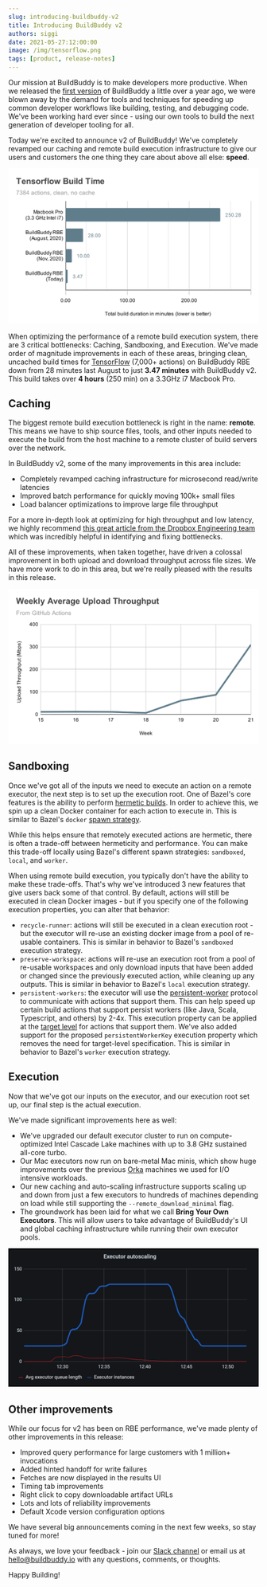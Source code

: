 ```yaml
---
slug: introducing-buildbuddy-v2
title: Introducing BuildBuddy v2
authors: siggi
date: 2021-05-27:12:00:00
image: /img/tensorflow.png
tags: [product, release-notes]
---
```


Our mission at BuildBuddy is to make developers more productive. When we released the [first version](https://blog.buildbuddy.io/blog/meet-buildbuddy) of BuildBuddy a little over a year ago, we were blown away by the demand for tools and techniques for speeding up common developer workflows like building, testing, and debugging code. We've been working hard ever since - using our own tools to build the next generation of developer tooling for all.

Today we're excited to announce v2 of BuildBuddy! We've completely revamped our caching and remote build execution infrastructure to give our users and customers the one thing they care about above all else: **speed**.

<!-- truncate -->

![](../static/img/blog/tensorflow.svg)

When optimizing the performance of a remote build execution system, there are 3 critical bottlenecks: Caching, Sandboxing, and Execution. We've made order of magnitude improvements in each of these areas, bringing clean, uncached build times for [TensorFlow](https://github.com/tensorflow/tensorflow) (7,000+ actions) on BuildBuddy RBE down from 28 minutes last August to just **3.47 minutes** with BuildBuddy v2. This build takes over **4 hours** (250 min) on a 3.3GHz i7 Macbook Pro.

## Caching

The biggest remote build execution bottleneck is right in the name: **remote**. This means we have to ship source files, tools, and other inputs needed to execute the build from the host machine to a remote cluster of build servers over the network.

In BuildBuddy v2, some of the many improvements in this area include:

- Completely revamped caching infrastructure for microsecond read/write latencies
- Improved batch performance for quickly moving 100k+ small files
- Load balancer optimizations to improve large file throughput

For a more in-depth look at optimizing for high throughput and low latency, we highly recommend [this great article from the Dropbox Engineering team](https://dropbox.tech/infrastructure/optimizing-web-servers-for-high-throughput-and-low-latency) which was incredibly helpful in identifying and fixing bottlenecks.

All of these improvements, when taken together, have driven a colossal improvement in both upload and download throughput across file sizes. We have more work to do in this area, but we're really pleased with the results in this release.

![](../static/img/blog/upload_throughput.svg)

## Sandboxing

Once we've got all of the inputs we need to execute an action on a remote executor, the next step is to set up the execution root. One of Bazel's core features is the ability to perform [hermetic builds](https://georgi.hristozov.net/2020/11/01/the-power-of-hermetic-builds). In order to achieve this, we spin up a clean Docker container for each action to execute in. This is similar to Bazel's `docker` [spawn strategy](https://docs.bazel.build/versions/master/remote-execution-sandbox.html).

While this helps ensure that remotely executed actions are hermetic, there is often a trade-off between hermeticity and performance. You can make this trade-off locally using Bazel's different spawn strategies: `sandboxed`, `local`, and `worker`.

When using remote build execution, you typically don't have the ability to make these trade-offs. That's why we've introduced 3 new features that give users back some of that control. By default, actions will still be executed in clean Docker images - but if you specify one of the following execution properties, you can alter that behavior:

- `recycle-runner`: actions will still be executed in a clean execution root - but the executor will re-use an existing docker image from a pool of re-usable containers. This is similar in behavior to Bazel's `sandboxed` execution strategy.
- `preserve-workspace`: actions will re-use an execution root from a pool of re-usable workspaces and only download inputs that have been added or changed since the previously executed action, while cleaning up any outputs. This is similar in behavior to Bazel's `local` execution strategy.
- `persistent-workers`: the executor will use the [persistent-worker](https://docs.bazel.build/versions/master/persistent-workers.html) protocol to communicate with actions that support them. This can help speed up certain build actions that support persist workers (like Java, Scala, Typescript, and others) by 2-4x. This execution property can be applied at the [target level](https://docs.buildbuddy.io/docs/rbe-pools#target-level) for actions that support them. We've also added support for the proposed `persistentWorkerKey` execution property which removes the need for target-level specification. This is similar in behavior to Bazel's `worker` execution strategy.

## Execution

Now that we've got our inputs on the executor, and our execution root set up, our final step is the actual execution.

We've made significant improvements here as well:

- We've upgraded our default executor cluster to run on compute-optimized Intel Cascade Lake machines with up to 3.8 GHz sustained all-core turbo.
- Our Mac executors now run on bare-metal Mac minis, which show huge improvements over the previous [Orka](https://www.macstadium.com/orka) machines we used for I/O intensive workloads.
- Our new caching and auto-scaling infrastructure supports scaling up and down from just a few executors to hundreds of machines depending on load while still supporting the `--remote_download_minimal` flag.
- The groundwork has been laid for what we call **Bring Your Own Executors**. This will allow users to take advantage of BuildBuddy's UI and global caching infrastructure while running their own executor pools.

![](../static/img/blog/autoscaling.png)

## Other improvements

While our focus for v2 has been on RBE performance, we've made plenty of other improvements in this release:

- Improved query performance for large customers with 1 million+ invocations
- Added hinted handoff for write failures
- Fetches are now displayed in the results UI
- Timing tab improvements
- Right click to copy downloadable artifact URLs
- Lots and lots of reliability improvements
- Default Xcode version configuration options

We have several big announcements coming in the next few weeks, so stay tuned for more!

As always, we love your feedback - join our [Slack channel](https://community.buildbuddy.io) or email us at [hello@buildbuddy.io](mailto:hello@buildbuddy.io) with any questions, comments, or thoughts.

Happy Building!
